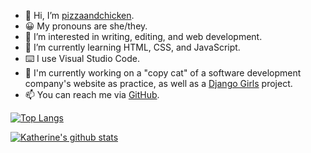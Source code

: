 - 👋 Hi, I’m [pizzaandchicken](https://github.com/pizzaandchicken).
- 😀 My pronouns are she/they.
- 👀 I’m interested in writing, editing, and web development.
- 🌱 I’m currently learning HTML, CSS, and JavaScript.
- ⌨️ I use Visual Studio Code.
- 🔭 I'm currently working on a "copy cat" of a software development company's website as practice, as well as a [Django Girls](https://tutorial.djangogirls.org/en/) project.
- 📫 You can reach me via [GitHub](https://github.com/pizzaandchicken).

[![Top Langs](https://github-readme-stats.vercel.app/api/top-langs/?username=pizzaandchicken)](https://github.com/pizzaandchicken/github-readme-stats)

[![Katherine's github stats](https://github-readme-stats.vercel.app/api?username=pizzaandchicken&count_private=true&show_icons=true&theme=radical&hide_rank=false)](https://github.com/anuraghazra/github-readme-stats)

<!---
katherine-karr/katherine-karr is a ✨ special ✨ repository because its `README.md` (this file) appears on your GitHub profile.
You can click the Preview link to take a look at your changes.
--->
